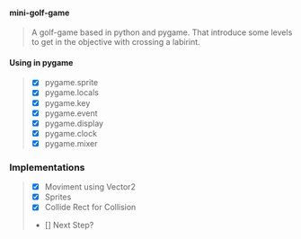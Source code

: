 #### mini-golf-game
> A golf-game based in python and pygame. That introduce some levels to get in the objective with crossing a labirint.

#### Using in pygame
> - [x] pygame.sprite
> - [x] pygame.locals
> - [x] pygame.key
> - [x] pygame.event 
> - [x] pygame.display
> - [x] pygame.clock
> - [x] pygame.mixer

### Implementations
> - [x] Moviment using Vector2
> - [x] Sprites
> - [x] Collide Rect for Collision
> - [] Next Step?